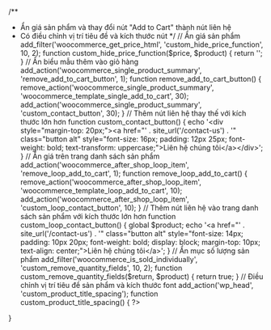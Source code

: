 /**
 * Ẩn giá sản phẩm và thay đổi nút "Add to Cart" thành nút liên hệ
 * Có điều chỉnh vị trí tiêu đề và kích thước nút
 */
// Ẩn giá sản phẩm
add_filter('woocommerce_get_price_html', 'custom_hide_price_function', 10, 2);
function custom_hide_price_function($price, $product) {
    return '';
}
// Ẩn biểu mẫu thêm vào giỏ hàng
add_action('woocommerce_single_product_summary', 'remove_add_to_cart_button', 1);
function remove_add_to_cart_button() {
    remove_action('woocommerce_single_product_summary', 'woocommerce_template_single_add_to_cart', 30);
    add_action('woocommerce_single_product_summary', 'custom_contact_button', 30);
}
// Thêm nút liên hệ thay thế với kích thước lớn hơn
function custom_contact_button() {
    echo '<div style="margin-top: 20px;"><a href="' . site_url('/contact-us') . '" class="button alt" style="font-size: 16px; padding: 12px 25px; font-weight: bold; text-transform: uppercase;">Liên hệ chúng tôi</a></div>';
}
// Ẩn giá trên trang danh sách sản phẩm
add_action('woocommerce_after_shop_loop_item', 'remove_loop_add_to_cart', 1);
function remove_loop_add_to_cart() {
    remove_action('woocommerce_after_shop_loop_item', 'woocommerce_template_loop_add_to_cart', 10);
    add_action('woocommerce_after_shop_loop_item', 'custom_loop_contact_button', 10);
}
// Thêm nút liên hệ vào trang danh sách sản phẩm với kích thước lớn hơn
function custom_loop_contact_button() {
    global $product;
    echo '<a href="' . site_url('/contact-us') . '" class="button alt" style="font-size: 14px; padding: 10px 20px; font-weight: bold; display: block; margin-top: 10px; text-align: center;">Liên hệ chúng tôi</a>';
}
// Ẩn mục số lượng sản phẩm
add_filter('woocommerce_is_sold_individually', 'custom_remove_quantity_fields', 10, 2);
function custom_remove_quantity_fields($return, $product) {
    return true;
}
// Điều chỉnh vị trí tiêu đề sản phẩm và kích thước font
add_action('wp_head', 'custom_product_title_spacing');
function custom_product_title_spacing() {
    ?>
    <style>
        .product_title {
            margin-bottom: 50px !important; /* Tăng khoảng cách dưới tiêu đề */
            padding-bottom: 20px !important; /* Thêm padding phía dưới */
            position: relative;
            font-size: 32px !important; /* Tăng kích thước font */
            font-weight: 600 !important; /* Tăng độ đậm của font */
            line-height: 1.2 !important; /* Điều chỉnh chiều cao dòng */
        }
        
        /* Thêm 2 dòng trống bằng pseudo-element */
        .product_title:before {
            content: '\A\A'; /* \A là ký tự xuống dòng */
            white-space: pre; /* Giữ nguyên các ký tự xuống dòng */
            display: block;
            height: 1em; /* Chiều cao tương đương 2 dòng */
        }
  
 
    </style>
    <?php
}
